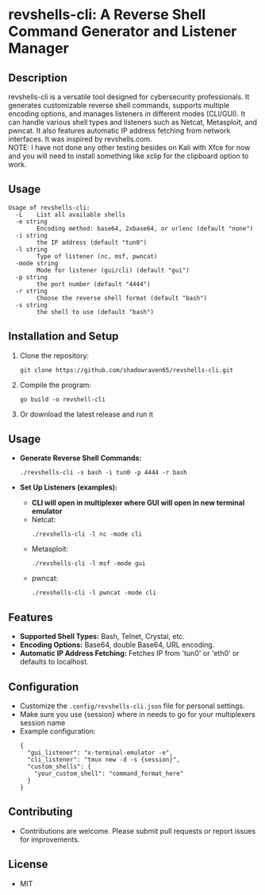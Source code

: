 # revshells-cli: A Reverse Shell Command Generator and Listener Manager

## Description
revshells-cli is a versatile tool designed for cybersecurity professionals. It generates customizable reverse shell commands, supports multiple encoding options, and manages listeners in different modes (CLI/GUI). It can handle various shell types and listeners such as Netcat, Metasploit, and pwncat. It also features automatic IP address fetching from network interfaces. It was inspired by revshells.com.  
NOTE: I have not done any other testing besides on Kali with Xfce for now and you will need to install something like xclip for the clipboard option to work. 

## Usage
```
Usage of revshells-cli:
  -L    List all available shells
  -e string
        Encoding method: base64, 2xbase64, or urlenc (default "none")
  -i string
        the IP address (default "tun0")
  -l string
        Type of listener (nc, msf, pwncat)
  -mode string
        Mode for listener (gui/cli) (default "gui")
  -p string
        the port number (default "4444")
  -r string
        Choose the reverse shell format (default "bash")
  -s string
        the shell to use (default "bash")
```

## Installation and Setup
1. Clone the repository:
   ```
   git clone https://github.com/shadowraven65/revshells-cli.git
   ```

2. Compile the program:
   ```
   go build -o revshell-cli
   ```
3. Or download the latest release and run it

## Usage
- **Generate Reverse Shell Commands:**
  ```
  ./revshells-cli -s bash -i tun0 -p 4444 -r bash
  ```

- **Set Up Listeners (examples):**
  - **CLI will open in multiplexer where GUI will open in new terminal emulator**
  - Netcat:
    ```
    ./revshells-cli -l nc -mode cli
    ```
  - Metasploit:
    ```
    ./revshells-cli -l msf -mode gui
    ```
  - pwncat:
    ```
    ./revshells-cli -l pwncat -mode cli
    ```

## Features
- **Supported Shell Types:** Bash, Telnet, Crystal, etc.
- **Encoding Options:** Base64, double Base64, URL encoding.
- **Automatic IP Address Fetching:** Fetches IP from 'tun0' or 'eth0' or defaults to localhost.

## Configuration
- Customize the `.config/revshells-cli.json` file for personal settings.
- Make sure you use {session} where in needs to go for your multiplexers session name
- Example configuration:
  ```
  {
    "gui_listener": "x-terminal-emulator -e",
    "cli_listener": "tmux new -d -s {session}",
    "custom_shells": {
      "your_custom_shell": "command_format_here"
    }
  }
  ```

## Contributing
- Contributions are welcome. Please submit pull requests or report issues for improvements.

## License
- MIT
